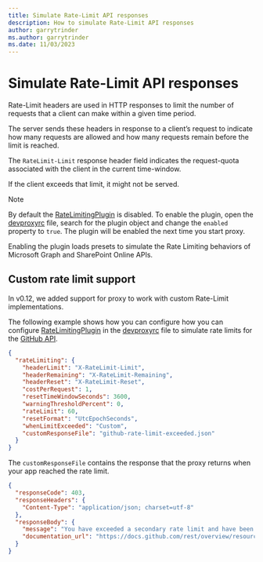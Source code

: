 ```yaml
---
title: Simulate Rate-Limit API responses
description: How to simulate Rate-Limit API responses
author: garrytrinder
ms.author: garrytrinder
ms.date: 11/03/2023
---
```


# Simulate Rate-Limit API responses

Rate-Limit headers are used in HTTP responses to limit the number of requests that a client can make within a given time period.

The server sends these headers in response to a client’s request to indicate how many requests are allowed and how many requests remain before the limit is reached.

The `RateLimit-Limit` response header field indicates the request-quota associated with the client in the current time-window.

If the client exceeds that limit, it might not be served.

> [!NOTE]
> By default the [RateLimitingPlugin](../technical-reference/RateLimitingPlugin.md) is disabled. To enable the plugin, open the [devproxyrc](https://github.com/microsoft/dev-proxy/wiki/devproxyrc) file, search for the plugin object and change the `enabled` property to `true`. The plugin will be enabled the next time you start proxy.

Enabling the plugin loads presets to simulate the Rate Limiting behaviors of Microsoft Graph and SharePoint Online APIs.

## Custom rate limit support

In v0.12, we added support for proxy to work with custom Rate-Limit implementations.

The following example shows how you can configure how you can configure [RateLimitingPlugin](../technical-reference/RateLimitingPlugin.md) in the [devproxyrc](../technical-reference/devproxyrc.md) file to simulate rate limits for the [GitHub API](https://docs.github.com/en/rest/guides/best-practices-for-using-the-rest-api?apiVersion=2022-11-28#dealing-with-rate-limits).

```json
{
  "rateLimiting": {
    "headerLimit": "X-RateLimit-Limit",
    "headerRemaining": "X-RateLimit-Remaining",
    "headerReset": "X-RateLimit-Reset",
    "costPerRequest": 1,
    "resetTimeWindowSeconds": 3600,
    "warningThresholdPercent": 0,
    "rateLimit": 60,
    "resetFormat": "UtcEpochSeconds",
    "whenLimitExceeded": "Custom",
    "customResponseFile": "github-rate-limit-exceeded.json"
  }
}
```

The `customResponseFile` contains the response that the proxy returns when your app reached the rate limit.

```json
{
  "responseCode": 403,
  "responseHeaders": {
    "Content-Type": "application/json; charset=utf-8"
  },
  "responseBody": {
    "message": "You have exceeded a secondary rate limit and have been temporarily blocked from content creation. Please retry your request again later.",
    "documentation_url": "https://docs.github.com/rest/overview/resources-in-the-rest-api#secondary-rate-limits"
  }
}
```
